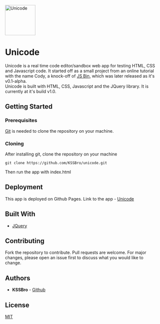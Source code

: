 <img alt="Unicode" src="https://raw.githubusercontent.com/KSSBro/unicode/master/public/images/logos/unicode-blue.png" height="100">

# Unicode

Unicode is a real time code editor/sandbox web app for testing HTML, CSS and Javascript code.
It started off as a small project from an online tutorial with the name Cody, a knock-off of [JS Bin](https://jsbin.com/), which was later released as it's v0.1-alpha.  
Unicode is built with HTML, CSS, Javascript and the JQuery library.
It is currently at it's build v1.0.

## Getting Started

### Prerequisites

[Git](https://git-scm.com/) is needed to clone the repository on your machine.

### Cloning

After installing git, clone the repository on your machine

```
git clone https://github.com/KSSBro/unicode.git
```

Then run the app with index.html

## Deployment

This app is deployed on Github Pages. Link to the app - [Unicode](https://kssbro.github.io/unicode/)

## Built With

- [JQuery](https://jquery.com/)

## Contributing

Fork the repository to contribute.
Pull requests are welcome. For major changes, please open an issue first to discuss what you would like to change.

## Authors

- **KSSBro** - [Github](https://github.com/KSSBro)

## License

[MIT](https://choosealicense.com/licenses/mit/)

